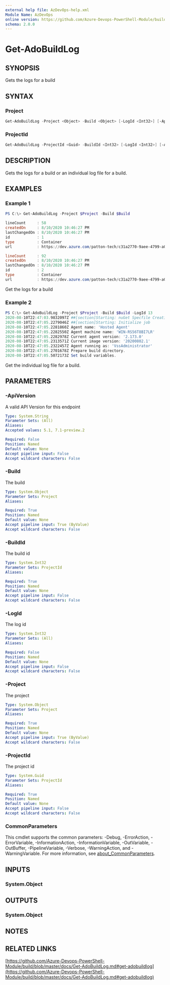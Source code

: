 ```yaml
---
external help file: AzDevOps-help.xml
Module Name: AzDevOps
online version: https://github.com/Azure-Devops-PowerShell-Module/build/blob/master/docs/Get-AdoBuildLog.md#get-adobuildlog
schema: 2.0.0
---
```


# Get-AdoBuildLog

## SYNOPSIS

Gets the logs for a build

## SYNTAX

### Project

```powershell
Get-AdoBuildLog -Project <Object> -Build <Object> [-LogId <Int32>] [-ApiVersion <String>] [<CommonParameters>]
```

### ProjectId

```powershell
Get-AdoBuildLog -ProjectId <Guid> -BuildId <Int32> [-LogId <Int32>] [-ApiVersion <String>] [<CommonParameters>]
```

## DESCRIPTION

Gets the logs for a build or an individual log file for a build.

## EXAMPLES

### Example 1

```powershell
PS C:\> Get-AdoBuildLog -Project $Project -Build $Build

lineCount     : 58
createdOn     : 8/10/2020 10:46:27 PM
lastChangedOn : 8/10/2020 10:46:27 PM
id            : 1
type          : Container
url           : https://dev.azure.com/patton-tech/c31a2770-9aee-4799-a078-eee0dc12cbf4/_apis/build/builds/195/logs/1

lineCount     : 92
createdOn     : 8/10/2020 10:46:27 PM
lastChangedOn : 8/10/2020 10:46:27 PM
id            : 2
type          : Container
url           : https://dev.azure.com/patton-tech/c31a2770-9aee-4799-a078-eee0dc12cbf4/_apis/build/builds/195/logs/2

```

Get the logs for a build

### Example 2

```powershell
PS C:\> Get-AdoBuildLog -Project $Project -Build $Build -LogId 13
2020-08-10T22:47:03.9832097Z ##[section]Starting: nuGet Specfile Creation
2020-08-10T22:47:05.2279046Z ##[section]Starting: Initialize job
2020-08-10T22:47:05.2281860Z Agent name: 'Hosted Agent'
2020-08-10T22:47:05.2282550Z Agent machine name: 'WIN-RS56T8BI7LR'
2020-08-10T22:47:05.2282978Z Current agent version: '2.173.0'
2020-08-10T22:47:05.2313571Z Current image version: '20200802.1'
2020-08-10T22:47:05.2322457Z Agent running as: 'VssAdministrator'
2020-08-10T22:47:05.2701678Z Prepare build directory.
2020-08-10T22:47:05.5072173Z Set build variables.

```

Get the individual log file for a build.

## PARAMETERS

### -ApiVersion

A valid API Version for this endpoint

```yaml
Type: System.String
Parameter Sets: (All)
Aliases:
Accepted values: 5.1, 7.1-preview.2

Required: False
Position: Named
Default value: None
Accept pipeline input: False
Accept wildcard characters: False
```

### -Build

The build

```yaml
Type: System.Object
Parameter Sets: Project
Aliases:

Required: True
Position: Named
Default value: None
Accept pipeline input: True (ByValue)
Accept wildcard characters: False
```

### -BuildId

The build id

```yaml
Type: System.Int32
Parameter Sets: ProjectId
Aliases:

Required: True
Position: Named
Default value: None
Accept pipeline input: False
Accept wildcard characters: False
```

### -LogId

The log id

```yaml
Type: System.Int32
Parameter Sets: (All)
Aliases:

Required: False
Position: Named
Default value: None
Accept pipeline input: False
Accept wildcard characters: False
```

### -Project

The project

```yaml
Type: System.Object
Parameter Sets: Project
Aliases:

Required: True
Position: Named
Default value: None
Accept pipeline input: True (ByValue)
Accept wildcard characters: False
```

### -ProjectId

The project id

```yaml
Type: System.Guid
Parameter Sets: ProjectId
Aliases:

Required: True
Position: Named
Default value: None
Accept pipeline input: False
Accept wildcard characters: False
```

### CommonParameters

This cmdlet supports the common parameters: -Debug, -ErrorAction, -ErrorVariable, -InformationAction, -InformationVariable, -OutVariable, -OutBuffer, -PipelineVariable, -Verbose, -WarningAction, and -WarningVariable. For more information, see [about_CommonParameters](http://go.microsoft.com/fwlink/?LinkID=113216).

## INPUTS

### System.Object

## OUTPUTS

### System.Object

## NOTES

## RELATED LINKS

[https://github.com/Azure-Devops-PowerShell-Module/build/blob/master/docs/Get-AdoBuildLog.md#get-adobuildlog](https://github.com/Azure-Devops-PowerShell-Module/build/blob/master/docs/Get-AdoBuildLog.md#get-adobuildlog)

